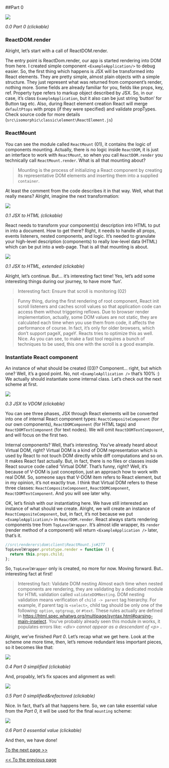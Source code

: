 ##Part 0

[![](https://cdn.rawgit.com/Bogdan-Lyashenko/Under-the-hood-ReactJS/7c2372e1/stack/images/0/part-0.svg)](https://cdn.rawgit.com/Bogdan-Lyashenko/Under-the-hood-ReactJS/7c2372e1/stack/images/0/part-0.svg)

<em>0.0 Part 0 (clickable)</em>

### ReactDOM.render
Alright, let’s start with a call of ReactDOM.render.

The entry point is ReactDom.render, our app is started rendering into DOM from here. I created simple component `<ExampleApplication/>` to debug easier. So, the first thing which happens is JSX will be transformed into React elements. They are pretty simple, almost plain objects with a simple structure. They just represent what was returned from component’s render, nothing more. Some fields are already familiar for you, fields like props, key, ref. Property type refers to markup object described by JSX. So, in our case, it’s class `ExampleApplication`, but it also can be just string ‘button’ for Button tag etc. Also, during React element creation React will merge `defaultPtops` with props (if they were specified) and validate propTypes. Check source code for more details
(`src\isomorphic\classic\element\ReactElement.js`)

### ReactMount
You can see the module called `ReactMount` (01), it contains the logic of components mounting. Actually, there is no logic inside `ReactDOM`, it is just an interface to work with `ReactMount`, so when you call `ReactDOM.render` you technically call `ReactMount.render`. What is all that mounting about?
> Mounting is the process of initializing a React component by creating its representative DOM elements and inserting them into a supplied `container`.

At least the comment from the code describes it in that way. Well, what that really means? Alright, imagine the next transformation:


[![](https://cdn.rawgit.com/Bogdan-Lyashenko/Under-the-hood-ReactJS/7c2372e1/stack/images/0/mounting-scheme-1-small.svg)](https://cdn.rawgit.com/Bogdan-Lyashenko/Under-the-hood-ReactJS/7c2372e1/stack/images/0/mounting-scheme-1-small.svg)

<em>0.1 JSX to HTML (clickable)</em>

React needs to transform your component(s) description into HTML to put in into a document.
How to get there? Right, it needs to handle all props, events listeners, nested components, and logic. It’s needed to granulate your high-level description (components)  to really low-level data (HTML) which can be put into a web-page. That is all that mounting is about.


[![](https://cdn.rawgit.com/Bogdan-Lyashenko/Under-the-hood-ReactJS/7c2372e1/stack/images/0/mounting-scheme-1-big.svg)](https://cdn.rawgit.com/Bogdan-Lyashenko/Under-the-hood-ReactJS/7c2372e1/stack/images/0/mounting-scheme-1-big.svg)

<em>0.1 JSX to HTML, extended (clickable)</em>

Alright, let’s continue. But… it’s interesting fact time! Yes, let’s add some interesting things during our journey, to have more ‘fun’.

>  Interesting fact: Ensure that scroll is monitoring (02)

> Funny thing, during the first rendering of root component, React init scroll listeners and caches scroll values so that application code can access them without triggering reflows. Due to browser render implementation, actually, some DOM values are not static, they are calculated each time when you use them from code, it affects the performance of course. In fact, it’s only for older browsers, which don’t support pageX, pageY.  Reacts tries to optimize this as well. Nice. As you can see, to make a fast tool requires a bunch of techniques to be used, this one with the scroll is a good example.

### Instantiate React component

An instance of what should be created (03)? Component… right, but which one? Well, it’s a good point. No, not `<ExampleApllication />` that’s 100% :) We actually should instantiate some internal class.
Let’s check out the next scheme at first.

[![](https://cdn.rawgit.com/Bogdan-Lyashenko/Under-the-hood-ReactJS/7c2372e1/stack/images/0/jsx-to-vdom.svg)](https://cdn.rawgit.com/Bogdan-Lyashenko/Under-the-hood-ReactJS/7c2372e1/stack/images/0/jsx-to-vdom.svg)

<em>0.3 JSX to VDOM (clickable)</em>


You can see three phases, JSX through React elements will be converted into one of internal React component types:  `ReactCompositeComponent` (for our own components),  `ReactDOMComponent` (for HTML tags) and `ReactDOMTextComponent` (for text nodes). We will omit `ReactDOMTextComponent`, and will focus on the first two.

Internal components? Well, that’s interesting. You’ve already heard about Virtual DOM, right? Virtual DOM is a kind of DOM representation which is used by React to not touch DOM directly while diff computations and so on. It makes React fast actually. But, in fact, there is no files or classes inside React source code called ‘Virtual DOM’. That’s funny, right? Well, it’s because of V-DOM is just conception, just an approach how to work with real DOM. So, someone says that V-DOM item refers to React element, but in my opinion, it’s not exactly true. I think that Virtual DOM refers to these three classes: `ReactCompositeComponent`, `ReactDOMComponent`, `ReactDOMTextComponent`. And you will see later why.

OK, let’s finish with our instantiating here. We have still interested an instance of what should we create. Alright, we will create an instance of `ReactCompositeComponent`, but, in fact, it’s not because we put  `<ExampleApplication/>` in `ReacrDOM.render`. React always starts rendering components tree from `TopLevelWrapper`. It’s almost idle wrapper, its `render` (render method of a component) will return `<ExampleApplication />` later, that’s it.
```javascript
//src\renderers\dom\client\ReactMount.js#277
TopLevelWrapper.prototype.render = function () {
  return this.props.child;
};

```

So, `TopLevelWrapper` only is created, no more for now. Moving forward. But.. interesting fact at first!
>  Interesting fact: Validate DOM nesting
>Almost each time when nested components are rendering, they are validating by a dedicated module for HTML validation called `validateDOMNesting`. DOM nesting validation means verification of `child -> parent` tag hierarchy. For example, if parent tag is `<select>`, child tag should be only one of the following: `option`, `optgroup`, or `#text`. These rules actually are defined in https://html.spec.whatwg.org/multipage/syntax.html#parsing-main-inselect. You’ve probably already seen this module in works, it populates errors like:
<em> &lt;div&gt; cannot appear as a descendant of &lt;p&gt; </em>.


Alright, we’ve finished *Part 0*. Let’s recap what we get here. Look at the scheme one more time, then, let’s remove redundant less important pieces, so it becomes like that:

[![](https://cdn.rawgit.com/Bogdan-Lyashenko/Under-the-hood-ReactJS/7c2372e1/stack/images/0/part-0-A.svg)](https://cdn.rawgit.com/Bogdan-Lyashenko/Under-the-hood-ReactJS/7c2372e1/stack/images/0/part-0-A.svg)

<em>0.4 Part 0 simplified (clickable)</em>

And, propably, let’s fix spaces and alignment as well:

[![](https://cdn.rawgit.com/Bogdan-Lyashenko/Under-the-hood-ReactJS/7c2372e1/stack/images/0/part-0-B.svg)](https://cdn.rawgit.com/Bogdan-Lyashenko/Under-the-hood-ReactJS/7c2372e1/stack/images/0/part-0-B.svg)

<em>0.5 Part 0 simplified&refactored (clickable)</em>

Nice. In fact, that’s all that happens here. So, we can take essential value from the *Part 0*, it will be used for the final `mounting` scheme:

[![](https://cdn.rawgit.com/Bogdan-Lyashenko/Under-the-hood-ReactJS/7c2372e1/stack/images/0/part-0-C.svg)](https://cdn.rawgit.com/Bogdan-Lyashenko/Under-the-hood-ReactJS/7c2372e1/stack/images/0/part-0-C.svg)

<em>0.6 Part 0 essential value (clickable)</em>

And then, we have done!


[To the next page >>](./stack/book/Part-1.md)

[<< To the previous page](./stack/book/Intro.md)
